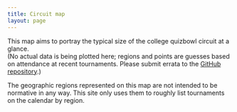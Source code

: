 ```yaml
---
title: Circuit map
layout: page
---
```


This map aims to portray the typical size of the college quizbowl circuit at a glance.  
(No actual data is being plotted here;
regions and points are guesses based on attendance at recent tournaments.
Please submit errata to the [GitHub repository](/about/).)

The geographic regions represented on this map are not intended to be normative in any way.
This site only uses them to roughly list tournaments on the calendar by region.

<div id="svg-container"></div>

<link rel="stylesheet" href="style.css" />
<script src="d3.v3.min.js"></script>
<script src="topojson.v1.min.js"></script>
<script src="albersUsaUk.js"></script>
<script src="regions.js"></script>
<script src="script.js"></script>
